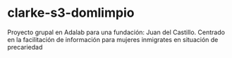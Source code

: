 # clarke-s3-domlimpio
Proyecto grupal en Adalab para una fundación: Juan del Castillo. Centrado en la facilitación de información para mujeres inmigrates en situación de precariedad

